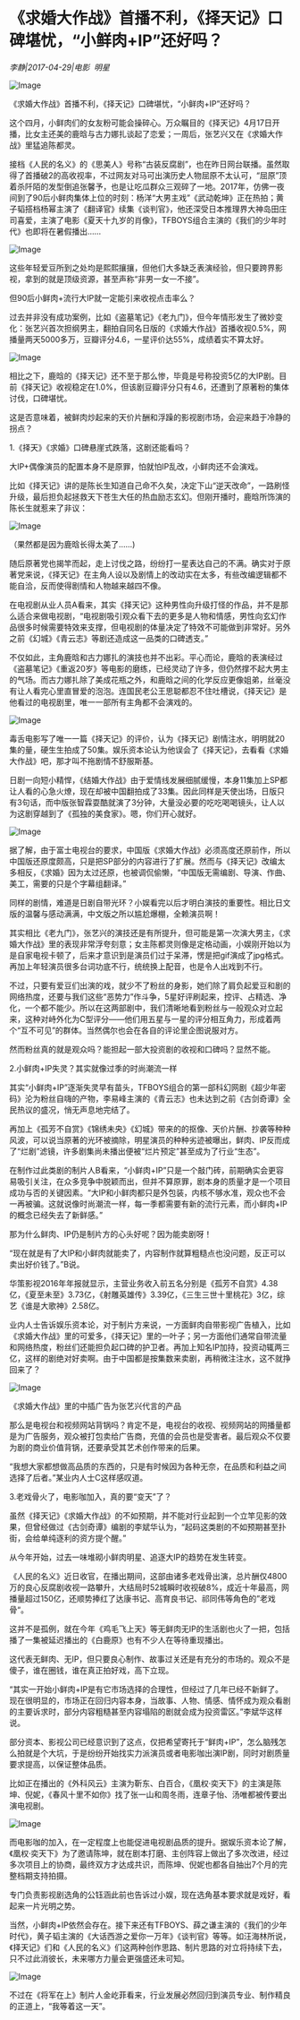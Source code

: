 # 《求婚大作战》首播不利，《择天记》口碑堪忧，“小鲜肉+IP”还好吗？

*李静|2017-04-29|电影 
                                                明星*

![Image](http://static.ylzbl.com/uploads/ueditor/php/upload/image/20170707/1499420016872431.jpeg)

《求婚大作战》首播不利，《择天记》口碑堪忧，“小鲜肉+IP”还好吗？

这个四月，小鲜肉们的女友粉可能会操碎心。万众瞩目的《择天记》4月17日开播，比女主还美的鹿晗与古力娜扎谈起了恋爱；一周后，张艺兴又在《求婚大作战》里猛追陈都灵。

接档《人民的名义》的《思美人》号称“古装反腐剧”，也在昨日网台联播。虽然取得了首播破2的高收视率，不过网友对马可出演历史人物屈原不太认可，“屈原”顶着杀阡陌的发型倒追张馨予，也是让吃瓜群众三观碎了一地。2017年，仿佛一夜间到了90后小鲜肉集体上位的时刻：杨洋“大男主戏”《武动乾坤》正在热拍；黄子韬搭档杨幂主演了《翻译官》续集《谈判官》，他还深受日本推理界大神岛田庄司喜爱，主演了电影《夏天十九岁的肖像》，TFBOYS组合主演的《我们的少年时代》也即将在暑假播出……

![Image](http://p3.pstatp.com/large/242800040122e916eaea)

这些年轻爱豆所到之处均是熙熙攘攘，但他们大多缺乏表演经验，但只要跨界影视，拿到的就是顶级资源，甚至声称“非男一女一不接”。

但90后小鲜肉+流行大IP就一定能引来收视点击率么？

过去并非没有成功案例，比如《盗墓笔记》《老九门》，但今年情形发生了微妙变化：张艺兴首次担纲男主，翻拍自同名日版的《求婚大作战》首播收视0.5%，网播量两天5000多万，豆瓣评分4.6，一星评价达55%，成绩着实不算太好。

![Image](http://p3.pstatp.com/large/242a0000f0af46149298)

相比之下，鹿晗的《择天记》还不至于那么惨，毕竟是号称投资5亿的大IP剧。目前《择天记》收视稳定在1.0%，但该剧豆瓣评分只有4.6，还遭到了原著粉的集体讨伐，口碑堪忧。

这是否意味着，被鲜肉炒起来的天价片酬和浮躁的影视剧市场，会迎来趋于冷静的拐点？

1.《择天》《求婚》口碑悬崖式跌落，这剧还能看吗？

大IP+偶像演员的配置本身不是原罪，怕就怕IP乱改，小鲜肉还不会演戏。

比如《择天记》讲的是陈长生知道自己命不久矣，决定下山“逆天改命”，一路刷怪升级，最后担负起拯救天下苍生大任的热血励志玄幻。但刚开播时，鹿晗所饰演的陈长生就惹来了非议：

![Image](http://p9.pstatp.com/large/242b00002d0296fdda04)

（果然都是因为鹿晗长得太美了……)

随后原著党也揭竿而起，走上讨伐之路，纷纷打一星表达自己的不满。确实对于原著党来说，《择天记》在主角人设以及剧情上的改动实在太多，有些改编逻辑都不能自洽，反而使得剧情和人物越来越四不像。

在电视剧从业人员A看来，其实《择天记》这种男性向升级打怪的作品，并不是那么适合来做电视剧，“电视剧吸引观众看下去的更多是人物和情感，男性向玄幻作品很多时候需要特效来支撑，但电视剧的体量决定了特效不可能做到非常好。另外之前《幻城》《青云志》等剧还造成这一品类的口碑透支。”

不仅如此，主角鹿晗和古力娜扎的演技也并不出彩。平心而论，鹿晗的表演经过《盗墓笔记》《重返20岁》等电影的磨练，已经灵动了许多，但仍然撑不起大男主的气场。而古力娜扎除了美成花瓶之外，和鹿晗之间的化学反应更像姐弟，丝毫没有让人看完心里直冒爱的泡泡。连国民老公王思聪都忍不住吐槽说，《择天记》是他看过的电视剧里，唯一一部所有主角都不会演戏的。

![Image](http://p3.pstatp.com/large/22d900043460839e5d2d)

毒舌电影写了唯一一篇《择天记》的评价，认为《择天记》剧情注水，明明就20集的量，硬生生拍成了50集。娱乐资本论认为他误会了《择天记》，去看看《求婚大作战》吧，那才叫不拖剧情不舒服斯基。

日剧一向短小精悍，《结婚大作战》由于爱情线发展细腻缓慢，本身11集加上SP都让人看的心急火燎，现在却被中国翻拍成了33集。因此同样是天使出场，日版只有3句话，而中版张智霖耍酷就演了3分钟，大量没必要的吃吃喝喝镜头，让人以为这剧穿越到了《孤独的美食家》。嗯，你们开心就好。

![Image](http://p3.pstatp.com/large/22d800043a77e92e044c)

据了解，由于富士电视台的要求，中国版《求婚大作战》必须高度还原前作，所以中国版还原度颇高，只是把SP部分的内容进行了扩展。然而与《择天记》改编太多相反，《求婚》因为太过还原，也被调侃偷懒，“中国版无需编剧、导演、作曲、美工，需要的只是个字幕组翻译。”

同样的剧情，难道是日剧自带光环？小娱看完以后才明白演技的重要性。相比日文版的温馨与感动满满，中文版之所以尴尬爆棚，全赖演员啊！

其实相比《老九门》，张艺兴的演技还是有所提升，但可能是第一次演大男主，《求婚大作战》里的表现非常浮夸刻意；女主陈都灵则像是定格动画，小娱刚开始以为是自家电视卡顿了，后来才意识到是演员们过于呆滞，愣是把gif演成了jpg格式。再加上年轻演员很多台词功底不行，统统换上配音，也是令人出戏到不行。

不过，只要有爱豆们出演的戏，就少不了粉丝的身影，她们除了肩负起爱豆和剧的网络热度，还要与我们这些“恶势力”作斗争，5星好评刷起来，控评、占精选、净化，一个都不能少。所以在这两部剧中，我们清晰地看到粉丝与一般观众对立起来，这种对峙外化为C型评分――他们用五星与一星的评分相互角力，形成着两个“互不可见”的群体。当然偶尔也会在各自的评论里企图说服对方。

然而粉丝真的就是观众吗？能担起一部大投资剧的收视和口碑吗？显然不能。

2.小鲜肉+IP失灵？其实就像过季的时尚潮流一样

其实“小鲜肉+IP”逐渐失灵早有苗头，TFBOYS组合的第一部科幻网剧《超少年密码》沦为粉丝自嗨的产物，李易峰主演的《青云志》也未达到之前《古剑奇谭》全民热议的盛况，悄无声息地完结了。

再加上《孤芳不自赏》《锦绣未央》《幻城》带来的的抠像、天价片酬、抄袭等种种风波，可以说当原著的光环被摘除，明星演员的种种劣迹被曝出，鲜肉、IP反而成了“烂剧”滤镜，许多剧集尚未播出便被“烂片预定”甚至成为了行业“生态”。

在制作过此类剧的制片人B看来，“小鲜肉+IP”只是一个敲门砖，前期确实会更容易吸引关注，在众多竞争中脱颖而出，但并不算原罪，剧本身的质量才是一个项目成功与否的关键因素。“大IP和小鲜肉都只是外包装，内核不够水准，观众也不会一再被骗。这就说像时尚潮流一样，每一季都需要有新的流行元素，而小鲜肉+IP的概念已经失去了新鲜感。”

那为什么鲜肉、IP仍是制片方的心头好呢？因为能卖剧呀！

“现在就是有了大IP和小鲜肉就能卖了，内容制作就算粗糙点也没问题，反正可以卖出好价钱了。”B说。

华策影视2016年年报就显示，主营业务收入前五名分别是《孤芳不自赏》4.38亿，《夏至未至》3.73亿，《射雕英雄传》3.39亿，《三生三世十里桃花》3亿，综艺《谁是大歌神》2.58亿。

业内人士告诉娱乐资本论，对于制片方来说，一方面鲜肉自带影视广告植入，比如《求婚大作战》里的可爱多，《择天记》里的一叶子；另一方面他们通常自带流量和网络热度，粉丝们还能担负起口碑的护卫者。再加上知名IP加持，投资动辄两三亿，这样的剧绝对好卖啊。由于中国都是按集数来卖剧，再稍微注注水，这不就挣回来了？

![Image](http://p3.pstatp.com/large/242c000022fc78de90f9)

《求婚大作战》里的中插广告为张艺兴代言的产品

那么是电视台和视频网站背锅吗？肯定不是，电视台的收视、视频网站的网播量都是为广告服务，观众被打包卖给广告商，充值的会员也是受害者。最后观众不仅要为剧的商业价值背锅，还要承受其艺术创作带来的后果。

“我想大家都想做高品质的东西的，只是有时候因为各种无奈，在品质和利益之间选择了后者。”某业内人士C这样感叹道。

3.老戏骨火了，电影咖加入，真的要“变天”了？

虽然《择天记》《求婚大作战》的不如预期，并不能对行业起到一个立竿见影的效果，但曾经做过《古剑奇谭》编剧的李斌华认为，“起码这类剧的不如预期甚至扑街，会给单纯逐利的资方提个醒。”

从今年开始，过去一味堆砌小鲜肉明星、追逐大IP的趋势在发生转变。

《人民的名义》近日收官，在播出期间，这部由诸多老戏骨出演，总片酬仅4800万的良心反腐剧收视一路攀升，大结局时52城瞬时收视破8%，成近十年最高，网播量超过150亿，还顺势捧红了达康书记、高育良书记、祁同伟等角色的”老戏骨“。

这并不是孤例，就在今年《鸡毛飞上天》等无鲜肉无IP的生活剧也火了一把，包括播了一集被延迟播出的《白鹿原》也有不少人在等待重现播出。

这代表无鲜肉、无IP，但只要良心制作、故事过关还是有充分的市场的。观众不是傻子，谁在圈钱，谁在真正拍好戏，高下立现。

“其实一开始小鲜肉+IP是有它市场选择的合理性，但经过了几年已经不新鲜了。现在很明显的，市场正在回归内容本身，当故事、人物、情感、情怀成为观众看剧的主要诉求时，部分内容粗糙甚至内容塌陷的剧就会成为投资雷区。”李斌华这样说。

部分资本、影视公司已经意识到了这点，仅把希望寄托于“鲜肉+IP”，怎么脑残怎么拍就是个大坑，于是纷纷开始找实力派演员或者电影咖出演IP剧，同时对剧质量要求提高，以保证整体品质。

比如正在播出的《外科风云》主演为靳东、白百合，《凰权·奕天下》的主演是陈坤、倪妮，《春风十里不如你》找了张一山和周冬雨，连章子怡、汤唯都被传要出演电视剧。

![Image](http://p9.pstatp.com/large/242b00002d0537d67476)

而电影咖的加入，在一定程度上也能促进电视剧品质的提升。据娱乐资本论了解，《凰权·奕天下》为了邀请陈坤，就在剧本打磨、主创阵容上做出了多次改进，经过多次项目上的协商，最终双方才达成共识，而陈坤、倪妮也都各自抽出7个月的完整档期支持拍摄。

专门负责影视剧选角的公钰涵此前也告诉过小娱，现在选角基本要求就是戏好，看起来一片光明之势。

当然，小鲜肉+IP依然会存在。接下来还有TFBOYS、薛之谦主演的《我们的少年时代》，黄子韬主演的《大话西游之爱你一万年》《谈判官》等等。如汪海林所说，《择天记》们和《人民的名义》们这两种创作思路、制片思路的对立将持续下去，只不过此消彼长，未来哪方力量会更强盛还未可知。

![Image](http://p1.pstatp.com/large/242a0000f0b1766b5c7e)

不过在《将军在上》制片人金屹菲看来，行业发展必然回归到演员专业、制作精良的正道上，“我等着这一天”。

